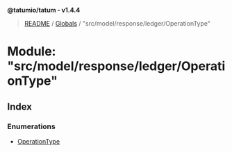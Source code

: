 **@tatumio/tatum - v1.4.4**

> [README](../README.md) / [Globals](../globals.md) / "src/model/response/ledger/OperationType"

# Module: "src/model/response/ledger/OperationType"

## Index

### Enumerations

* [OperationType](../enums/_src_model_response_ledger_operationtype_.operationtype.md)
